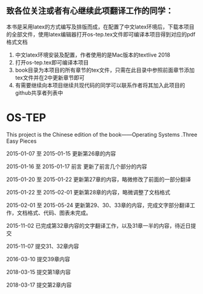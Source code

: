 ## 致各位关注或者有心继续此项翻译工作的同学：
本书是采用latex的方式编写及排版而成，在配置了中文latex环境后，下载本项目的全部文件，使用latex编辑器打开os-tep.tex文件即可编译本项目得到对应的pdf格式文档
1. 中文latex环境安装及配置，作者使用的是Mac版本的textlive 2018
2. 打开os-tep.tex即可编译本项目
3. book目录为本项目的所有章节的tex文件，只需在此目录中参照前面章节添加tex文件并在2中更新章节即可
4. 有需要继续向本项目继续共现代码的同学可以联系作者将其加入此项目的github共享者列表中

# OS-TEP
This project is the Chinese edition of the book——Operating Systems .Three Easy Pieces

2015-01-07 至 2015-01-15 更新第26章的内容

2015-01-16 至 2015-01-17 前言 更新了前言几个部分的内容

2015-01-20 至 2015-01-22 更新第27章的内容，略微修改了前面的一部分翻译

2015-01-22 至 2015-02-01 更新第28章的内容，略微调整了文档格式

2015-02-01 至 2015-05-24 更新第29、30、33章的内容，完成文字部分翻译工作，文档格式、代码、图表未完成。

2015-11-02 已完成第32章内容的文字翻译工作，以及31章一半的内容，待近日提交

2015-11-07 提交31、32章内容

2016-03-10 提交39章内容

2018-03-15 提交第1章内容

2018-03-17 提交第2章内容
